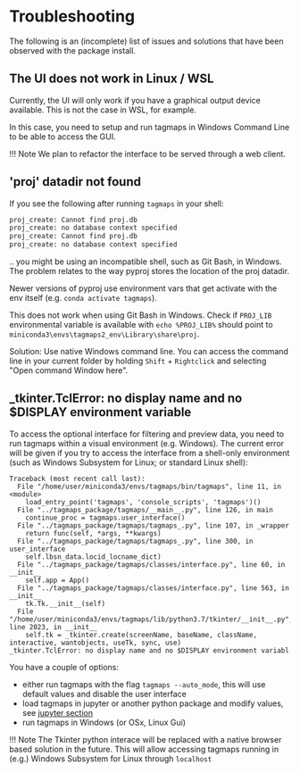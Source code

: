 # Troubleshooting

The following is an (incomplete) list of issues and solutions that have been observed with the package install.

## The UI does not work in Linux / WSL

Currently, the UI will only work if you have a graphical output device available. This is not the case in WSL, for example.

In this case, you need to setup and run tagmaps in Windows Command Line to be able to access the GUI.

!!! Note
    We plan to refactor the interface to be served through a web client.
    
## 'proj' datadir not found

If you see the following after running `tagmaps` in your shell:

```bash
proj_create: Cannot find proj.db
proj_create: no database context specified
proj_create: Cannot find proj.db
proj_create: no database context specified
```

.. you might be using an incompatible shell, such as Git Bash, in Windows. The problem relates to the way pyproj stores the location of the proj datadir.

Newer versions of pyproj use environment vars that get activate with the env itself (e.g. `conda activate tagmaps`).

This does not work when using Git Bash in Windows. Check if `PROJ_LIB` environmental variable is available with `echo %PROJ_LIB%` should point to `miniconda3\envs\tagmaps2_env\Library\share\proj`.

Solution: Use native Windows command line. You can access the command line in your current folder by holding `Shift` + `Rightclick` and selecting "Open command Window here".

## _tkinter.TclError: no display name and no $DISPLAY environment variable

To access the optional interface for filtering and preview data, you need to run tagmaps within a visual environment (e.g. Windows). The current error will be given if you try to access the interface from a shell-only environment (such as Windows Subsystem for Linux; or standard Linux shell):

```output
Traceback (most recent call last):
  File "/home/user/miniconda3/envs/tagmaps/bin/tagmaps", line 11, in <module>
    load_entry_point('tagmaps', 'console_scripts', 'tagmaps')()
  File "../tagmaps_package/tagmaps/__main__.py", line 126, in main
    continue_proc = tagmaps.user_interface()
  File "../tagmaps_package/tagmaps/tagmaps_.py", line 107, in _wrapper
    return func(self, *args, **kwargs)
  File "../tagmaps_package/tagmaps/tagmaps_.py", line 300, in user_interface
    self.lbsn_data.locid_locname_dict)
  File "../tagmaps_package/tagmaps/classes/interface.py", line 60, in __init__
    self.app = App()
  File "../tagmaps_package/tagmaps/classes/interface.py", line 563, in __init__
    tk.Tk.__init__(self)
  File "/home/user/miniconda3/envs/tagmaps/lib/python3.7/tkinter/__init__.py", line 2023, in __init__
    self.tk = _tkinter.create(screenName, baseName, className, interactive, wantobjects, useTk, sync, use)
_tkinter.TclError: no display name and no $DISPLAY environment variabl
```

You have a couple of options:

* either run tagmaps with the flag `tagmaps --auto_mode`, this will use default values and disable the user interface
* load tagmaps in jupyter or another python package and modify values, see [jupyter section](/user-guide/jupyter-examples/)
* run tagmaps in Windows (or OSx, Linux Gui)

!!! Note
    The Tkinter python interace will be replaced with a native browser based solution in the future. This will allow accessing tagmaps running in (e.g.) Windows Subsystem for Linux through `localhost`